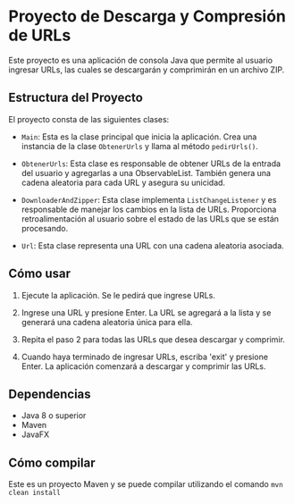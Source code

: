 # Proyecto de Descarga y Compresión de URLs

Este proyecto es una aplicación de consola Java que permite al usuario ingresar URLs, las cuales se descargarán y comprimirán en un archivo ZIP.

## Estructura del Proyecto

El proyecto consta de las siguientes clases:

- `Main`: Esta es la clase principal que inicia la aplicación. Crea una instancia de la clase `ObtenerUrls` y llama al método `pedirUrls()`.

- `ObtenerUrls`: Esta clase es responsable de obtener URLs de la entrada del usuario y agregarlas a una ObservableList. También genera una cadena aleatoria para cada URL y asegura su unicidad.

- `DownloaderAndZipper`: Esta clase implementa `ListChangeListener` y es responsable de manejar los cambios en la lista de URLs. Proporciona retroalimentación al usuario sobre el estado de las URLs que se están procesando.

- `Url`: Esta clase representa una URL con una cadena aleatoria asociada.

## Cómo usar

1. Ejecute la aplicación. Se le pedirá que ingrese URLs.

2. Ingrese una URL y presione Enter. La URL se agregará a la lista y se generará una cadena aleatoria única para ella.

3. Repita el paso 2 para todas las URLs que desea descargar y comprimir.

4. Cuando haya terminado de ingresar URLs, escriba 'exit' y presione Enter. La aplicación comenzará a descargar y comprimir las URLs.

## Dependencias

- Java 8 o superior
- Maven
- JavaFX

## Cómo compilar

Este es un proyecto Maven y se puede compilar utilizando el comando `mvn clean install`